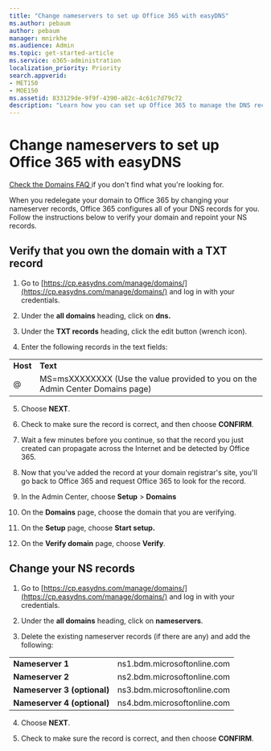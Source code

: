 ```yaml
---
title: "Change nameservers to set up Office 365 with easyDNS"
ms.author: pebaum
author: pebaum
manager: mnirkhe
ms.audience: Admin
ms.topic: get-started-article
ms.service: o365-administration
localization_priority: Priority
search.appverid:
- MET150
- MOE150
ms.assetid: 833129de-9f9f-4390-a82c-4c61c7d79c72
description: "Learn how you can set up Office 365 to manage the DNS records of your custom domain at easyDNS."
---
```


# Change nameservers to set up Office 365 with easyDNS

[Check the Domains FAQ ](../setup/domains-faq.md) if you don't find what you're looking for. 
  
When you redelegate your domain to Office 365 by changing your nameserver records, Office 365 configures all of your DNS records for you. Follow the instructions below to verify your domain and repoint your NS records.
  
## Verify that you own the domain with a TXT record

1. Go to [https://cp.easydns.com/manage/domains/](https://cp.easydns.com/manage/domains/) and log in with your credentials. 
    
2. Under the **all domains** heading, click on **dns.**
    
3. Under the **TXT records** heading, click the edit button (wrench icon). 
    
4. Enter the following records in the text fields:
   

|||
|:-----|:-----|
|**Host** <br/> |**Text** <br/>|
|@  <br/> |MS=msXXXXXXXX (Use the value provided to you on the Admin Center Domains page)  <br/> |
   
5. Choose **NEXT**. 
    
6. Check to make sure the record is correct, and then choose **CONFIRM**. 
    
7. Wait a few minutes before you continue, so that the record you just created can propagate across the Internet and be detected by Office 365.
    
8. Now that you've added the record at your domain registrar's site, you'll go back to Office 365 and request Office 365 to look for the record.
    
9. In the Admin Center, choose **Setup** \> **Domains**
    
10. On the **Domains** page, choose the domain that you are verifying. 
    
11. On the **Setup** page, choose **Start setup.**
    
12. On the **Verify domain** page, choose **Verify**. 
    
## Change your NS records

1. Go to [https://cp.easydns.com/manage/domains/](https://cp.easydns.com/manage/domains/) and log in with your credentials. 
    
2. Under the **all domains** heading, click on **nameservers**. 
    
3. Delete the existing nameserver records (if there are any) and add the following:

|||
|:-----|:-----|
|**Nameserver 1**  |     ns1.bdm.microsoftonline.com    |
|**Nameserver 2**    |      ns2.bdm.microsoftonline.com   |
|**Nameserver 3 (optional)**   |    ns3.bdm.microsoftonline.com     |
|**Nameserver 4 (optional)** |    ns4.bdm.microsoftonline.com     |


   
4. Choose **NEXT**. 
    
5. Check to make sure the record is correct, and then choose **CONFIRM**. 
    

